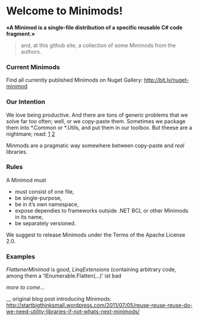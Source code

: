 # Welcome to Minimods! 

**«A Minimod is a single-file distribution of a specific reusable C# code fragment.»**

> and, at this github site, a collection of some Minimods from the authors.

### Current Minimods
Find all currently published Minimods on Nuget Gallery: http://bit.ly/nuget-minimod

### Our Intention

We love being productive. And there are tons of generic problems that we solve far too often; well, or we copy-paste them. Sometimes we package them into *.Common or *.Utils, and put them in our toolbox. But theese are a nightmare; read: [1][1] [2][2]

Minmods are a pragmatic way somewhere between copy-paste and *real* libraries.

### Rules

A Minimod must

 * must consist of one file,
 * be single-purpose,
 * be in it’s own namespace,
 * expose dependies to frameworks outside .NET BCL or other Minimods in its name,
 * be separately versioned. 

We suggest to release Minimods under the Terms of the Apache License 2.0.

### Examples

*FlattenerMinimod* is good, *LinqExtensions* (containing arbitrary code, among them a 'IEnumerable.Flatten<T>(...)' ist bad

*more to come...*

__
original blog post introducing Minimods:
http://startbigthinksmall.wordpress.com/2011/07/05/reuse-reuse-reuse-do-we-need-utility-libraries-if-not-whats-next-minimods/


[1]: http://startbigthinksmall.wordpress.com/2011/07/05/reuse-reuse-reuse-do-we-need-utility-libraries-if-not-whats-next-minimods/
[2]: http://ayende.com/blog/3986/let-us-burn-all-those-pesky-util-common-libraries